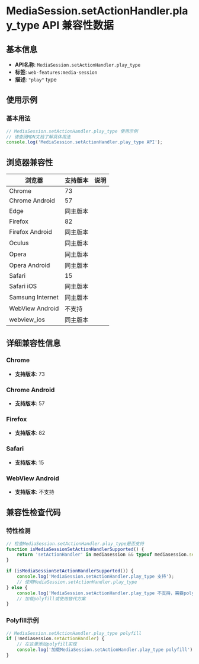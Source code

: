 # MediaSession.setActionHandler.play_type API 兼容性数据

## 基本信息

- **API名称**: `MediaSession.setActionHandler.play_type`
- **标签**: `web-features:media-session`
- **描述**: `"play"` type

## 使用示例

### 基本用法

```javascript
// MediaSession.setActionHandler.play_type 使用示例
// 请查阅MDN文档了解具体用法
console.log('MediaSession.setActionHandler.play_type API');
```

## 浏览器兼容性

| 浏览器 | 支持版本 | 说明 |
|--------|----------|------|
| Chrome | 73 |  |
| Chrome Android | 57 |  |
| Edge | 同主版本 |  |
| Firefox | 82 |  |
| Firefox Android | 同主版本 |  |
| Oculus | 同主版本 |  |
| Opera | 同主版本 |  |
| Opera Android | 同主版本 |  |
| Safari | 15 |  |
| Safari iOS | 同主版本 |  |
| Samsung Internet | 同主版本 |  |
| WebView Android | 不支持 |  |
| webview_ios | 同主版本 |  |

## 详细兼容性信息

### Chrome

- **支持版本**: 73

### Chrome Android

- **支持版本**: 57

### Firefox

- **支持版本**: 82

### Safari

- **支持版本**: 15

### WebView Android

- **支持版本**: 不支持

## 兼容性检查代码

### 特性检测

```javascript
// 检查MediaSession.setActionHandler.play_type是否支持
function isMediaSessionSetActionHandlerSupported() {
    return 'setActionHandler' in mediasession && typeof mediasession.setActionHandler === 'function';
}

if (isMediaSessionSetActionHandlerSupported()) {
    console.log('MediaSession.setActionHandler.play_type 支持');
    // 使用MediaSession.setActionHandler.play_type
} else {
    console.log('MediaSession.setActionHandler.play_type 不支持，需要polyfill');
    // 加载polyfill或使用替代方案
}
```

### Polyfill示例

```javascript
// MediaSession.setActionHandler.play_type polyfill
if (!mediasession.setActionHandler) {
    // 在这里添加polyfill实现
    console.log('加载MediaSession.setActionHandler.play_type polyfill');
}
```

